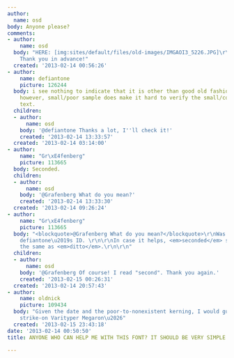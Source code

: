 ```yaml
---
author:
  name: osd
body: Anyone please?
comments:
- author:
    name: osd
  body: "HERE: [img:sites/default/files/old-images/IMGAOI3_5226.JPG]\r\n\r\nAnyone?
    Thank you in advance!"
  created: '2013-02-14 00:56:26'
- author:
    name: defiantone
    picture: 126244
  body: i see nothing to indicate that it is other than good old fashioned Helvetica.
    however, small/poor sample does make it hard to verify the small/condensed/light
    text.
  children:
  - author:
      name: osd
    body: '@defiantone Thanks a lot, I''ll check it!'
    created: '2013-02-14 13:33:57'
  created: '2013-02-14 03:14:00'
- author:
    name: "Gr\xE4fenberg"
    picture: 113665
  body: Seconded.
  children:
  - author:
      name: osd
    body: '@Grafenberg What do you mean?'
    created: '2013-02-14 13:33:30'
  created: '2013-02-14 09:26:24'
- author:
    name: "Gr\xE4fenberg"
    picture: 113665
  body: "<blockquote>@Grafenberg What do you mean?</blockquote>\r\nWas agreeing with
    defiantone\u2019s ID. \r\n\r\nIn case it helps, <em>seconded</em> sort of means
    the same as <em>ditto</em>.\r\n\r\n"
  children:
  - author:
      name: osd
    body: '@Grafenberg Of course! I read "second". Thank you again.'
    created: '2013-02-15 00:26:31'
  created: '2013-02-14 20:57:43'
- author:
    name: oldnick
    picture: 109434
  body: "Given the date and the poor-to-nonexistent kerning, I would guess that it\u2019s
    strike-on Varityper Megaron\u2026"
  created: '2013-02-15 23:43:18'
date: '2013-02-14 00:50:50'
title: ANYONE WHO CAN HELP ME WITH THIS FONT? IT SHOULD BE VERY SIMPLE!

---
```

